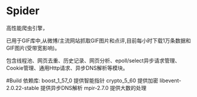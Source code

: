 # Spider

高性能爬虫引擎，

已用于GIF库中,从微博/主流网站抓取GIF图片和点评,目前每小时下载1万条数据和GIF图片(受带宽影响)。

包含线程池、网页去重、历史记录、网页分析、epoll/select异步请求管理、Cookie管理、通用Http请求、异步DNS解析等模块。


#Build
依赖库:
boost_1_57_0 提供智能指针
crypto_5_60  提供加密
libevent-2.0.22-stable 提供异步DNS解析
mpir-2.7.0   提供大数的处理
